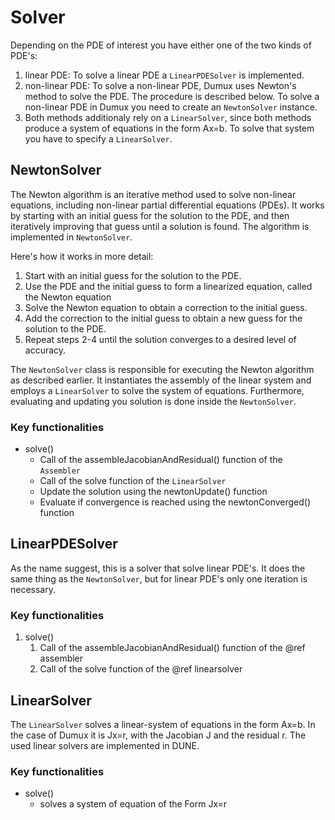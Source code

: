 # Solver

Depending on the PDE of interest you have either one of the two kinds of PDE's:

1. linear PDE: To solve a linear PDE a `LinearPDESolver` is implemented.
2. non-linear PDE: To solve a non-linear PDE, Dumux uses Newton's method to solve the PDE. The procedure is described below. To solve a non-linear PDE in Dumux you need to create an `NewtonSolver` instance.
3. Both methods additionaly rely on a `LinearSolver`, since both methods produce a system of equations in the form Ax=b. To solve that system you have to specify a `LinearSolver`.

## NewtonSolver
The Newton algorithm is an iterative method used to solve non-linear equations, including non-linear partial differential equations (PDEs). It works by starting with an initial guess for the solution to the PDE, and then iteratively improving that guess until a solution is found. The algorithm is implemented in `NewtonSolver`.

Here's how it works in more detail:

1. Start with an initial guess for the solution to the PDE.
2. Use the PDE and the initial guess to form a linearized equation, called the Newton equation
3. Solve the Newton equation to obtain a correction to the initial guess.
4. Add the correction to the initial guess to obtain a new guess for the solution to the PDE.
5. Repeat steps 2-4 until the solution converges to a desired level of accuracy.

The `NewtonSolver` class is responsible for executing the Newton algorithm as described earlier. It instantiates the assembly of the linear system and employs a `LinearSolver` to solve the system of equations. Furthermore, evaluating and updating you solution is done inside the `NewtonSolver`.

### Key functionalities

- solve()
   - Call of the assembleJacobianAndResidual() function of the `Assembler`
   - Call of the solve function of the `LinearSolver`
   - Update the solution using the newtonUpdate() function
   - Evaluate if convergence is reached using the newtonConverged() function

## LinearPDESolver

As the name suggest, this is a solver that solve linear PDE's.
It does the same thing as the `NewtonSolver`, but for linear PDE's only one iteration is necessary.

### Key functionalities

1. solve()
   1. Call of the assembleJacobianAndResidual() function of the @ref assembler
   2. Call of the solve function of the @ref linearsolver
## LinearSolver

The `LinearSolver` solves a linear-system of equations in  the form Ax=b.
In the case of Dumux it is Jx=r, with the Jacobian J and the residual r.
The used linear solvers are implemented in DUNE.


### Key functionalities

- solve()
  - solves a system of equation of the Form Jx=r
